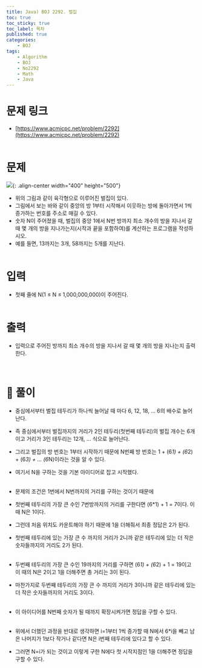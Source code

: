 ```yaml
---
title: Java) BOJ 2292. 벌집
toc: true
toc_sticky: true
toc_label: 목차
published: true
categories:
    - BOJ
tags:
    - Algorithm
    - BOJ
    - No2292
    - Math
    - Java
---
```


# 문제 링크
* [https://www.acmicpc.net/problem/2292](https://www.acmicpc.net/problem/2292)<br><br>

# 문제
<img src="https://www.acmicpc.net/JudgeOnline/upload/201009/3(2).png">{: .align-center width="400" height="500"}<br>

* 위의 그림과 같이 육각형으로 이루어진 벌집이 있다. 
 * 그림에서 보는 바와 같이 중앙의 방 1부터 시작해서 이웃하는 방에 돌아가면서 1씩 증가하는 번호를 주소로 매길 수 있다. 
 * 숫자 N이 주어졌을 때, 벌집의 중앙 1에서 N번 방까지 최소 개수의 방을 지나서 갈 때 몇 개의 방을 지나가는지(시작과 끝을 포함하여)를 계산하는 프로그램을 작성하시오. 
 * 예를 들면, 13까지는 3개, 58까지는 5개를 지난다. <br><br>

# 입력
* 첫째 줄에 N(1 ≤ N ≤ 1,000,000,000)이 주어진다.  <br><br>

# 출력
* 입력으로 주어진 방까지 최소 개수의 방을 지나서 갈 때 몇 개의 방을 지나는지 출력한다. <br><br><br>

# 👀 풀이
* 중심에서부터 벌집 테두리가 하나씩 늘어날 때 마다 6, 12, 18, ... 6의 배수로 늘어난다. 
 * 즉 중심에서부터 벌집까지의 거리가 2인 테두리(첫번째 테두리)의 벌집 개수는 6개이고 거리가 3인 테두리는 12개, ... 식으로 늘어난다.
 * 그리고 벌집의 방 번호는 1부터 시작하기 때문에 N번째 방 번호는 1 + (6*1) + (6*2) + (6*3) + ... (6*N)이라는 것을 알 수 있다.
 * 여기서 N을 구하는 것을 기본 아이디어로 잡고 시작했다.<br><br>
 
 * 문제의 조건은 1번에서 N번까지의 거리를 구하는 것이기 때문에 
 * 첫번째 테두리의 가장 큰 수인 7번방까지의 거리를 구한다면 (6*1) + 1 = 7이다. 이 때 N은 1이다. 
 * 그런데 처음 위치도 카운트해야 하기 때문에 1을 더해줘서 최종 정답은 2가 된다. 
 * 첫번째 테두리에 있는 가장 큰 수 까지의 거리가 2니까 같은 테두리에 있는 더 작은 숫자들까지의 거리도 2가 된다. <br><br>
 
 * 두번째 테두리의 가장 큰 수인 19까지의 거리를 구하면 (6*1) + (6*2) + 1 = 19이고 이 때의 N은 2이고 1을 더해주면 총 거리는 3이 된다.
 * 마찬가지로 두번째 테두리의 가장 큰 수 까지의 거리가 3이니까 같은 테두리에 있는 더 작은 숫자들까지의 거리도 3이다. <br><br>
 
 * 이 아이디어를 N번째 숫자가 될 때까지 확장시켜가면 정답을 구할 수 있다. <br><br>
 
 * 위에서 더했던 과정을 반대로 생각하면 i=1부터 1씩 증가할 때 N에서 6*i을 빼고 남은 나머지가 1보다 작거나 같다면 N은 i번째 테두리에 있다고 할 수 있다.
 * 그러면 N=i가 되는 것이고 이렇게 구한 N에다 첫 시작지점인 1을 더해주면 정답을 구할 수 있다.<br><br>

<script src="https://gist.github.com/miro7923/b002c6e181b9342bc1384ec1a2d97bdc.js"></script>
